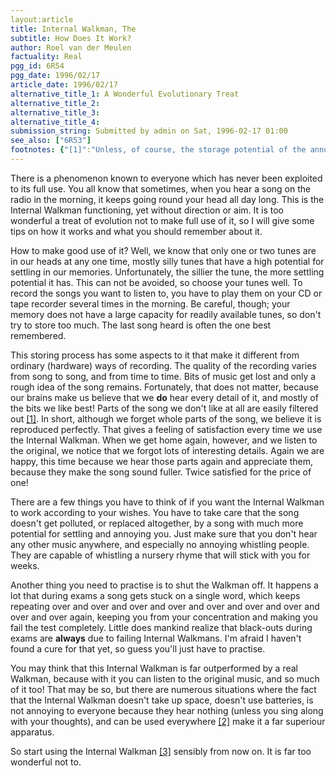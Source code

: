```yaml
---
layout:article
title: Internal Walkman, The
subtitle: How Does It Work?
author: Roel van der Meulen
factuality: Real
pgg_id: 6R54
pgg_date: 1996/02/17
article_date: 1996/02/17
alternative_title_1: A Wonderful Evolutionary Treat
alternative_title_2: 
alternative_title_3: 
alternative_title_4: 
submission_string: Submitted by admin on Sat, 1996-02-17 01:00
see_also: ["6R53"]
footnotes: {"[1]":"Unless, of course, the storage potential of the annoying bit is very high, which it usually is.","[2]":"Except of course where other music plays; in that case the original track is lost immediately, and can only be regained in complete silence.","[3]":"[Editors Note:]\nIt is of course noted that \"Walkman\" is a trademark of the Sony Corporation. No breach of trademark is intended. Of course we don't mean to say that someone has actually built a miniature personal stereo and inserted it into your skull. If you think that then you just may have missed the point."}
---
```

<div>
<p>There is a phenomenon known to everyone which has never been exploited to its full use. You all know that sometimes, when you hear a song on the radio in the morning, it keeps going round your head all day long. This is the Internal Walkman functioning, yet without direction or aim. It is too wonderful a treat of evolution not to make full use of it, so I will give some tips on how it works and what you should remember about it.</p>
<p>How to make good use of it? Well, we know that only one or two tunes are in our heads at any one time, mostly silly tunes that have a high potential for settling in our memories. Unfortunately, the sillier the tune, the more settling potential it has. This can not be avoided, so choose your tunes well. To record the songs you want to listen to, you have to play them on your CD or tape recorder several times in the morning. Be careful, though; your memory does not have a large capacity for readily available tunes, so don't try to store too much. The last song heard is often the one best remembered.</p>
<p>This storing process has some aspects to it that make it different from ordinary (hardware) ways of recording. The quality of the recording varies from song to song, and from time to time. Bits of music get lost and only a rough idea of the song remains. Fortunately, that does not matter, because our brains make us believe that we <strong>do</strong> hear every detail of it, and mostly of the bits we like best! Parts of the song we don't like at all are easily filtered out <a href="#footnotes.1" class="footnote-link">[1]</a>. In short, although we forget whole parts of the song, we believe it is reproduced perfectly. That gives a feeling of satisfaction every time we use the Internal Walkman. When we get home again, however, and we listen to the original, we notice that we forgot lots of interesting details. Again we are happy, this time because we hear those parts again and appreciate them, because they make the song sound fuller. Twice satisfied for the price of one!</p>
<p>There are a few things you have to think of if you want the Internal Walkman to work according to your wishes. You have to take care that the song doesn't get polluted, or replaced altogether, by a song with much more potential for settling and annoying you. Just make sure that you don't hear any other music anywhere, and especially no annoying whistling people. They are capable of whistling a nursery rhyme that will stick with you for weeks.</p>
<p>Another thing you need to practise is to shut the Walkman off. It happens a lot that during exams a song gets stuck on a single word, which keeps repeating over and over and over and over and over and over and over and over and over again, keeping you from your concentration and making you fail the test completely. Little does mankind realize that black-outs during exams are <strong>always</strong> due to failing Internal Walkmans. I'm afraid I haven't found a cure for that yet, so guess you'll just have to practise.</p>
<p>You may think that this Internal Walkman is far outperformed by a real Walkman, because with it you can listen to the original music, and so much of it too! That may be so, but there are numerous situations where the fact that the Internal Walkman doesn't take up space, doesn't use batteries, is not annoying to everyone because they hear nothing (unless you sing along with your thoughts), and can be used everywhere <a href="#footnotes.2" class="footnote-link">[2]</a> make it a far superiour apparatus.</p>
<p>So start using the Internal Walkman <a href="#footnotes.3" class="footnote-link">[3]</a> sensibly from now on. It is far too wonderful not to.</p>
</div>
